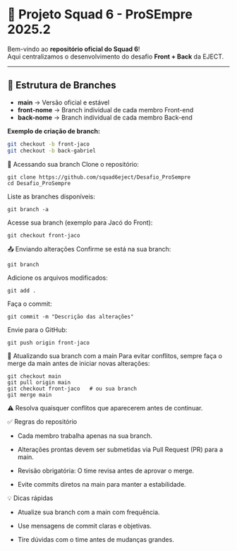 # 🚀 Projeto Squad 6 - ProSEmpre 2025.2

Bem-vindo ao **repositório oficial do Squad 6**!  
Aqui centralizamos o desenvolvimento do desafio **Front + Back** da EJECT.  

---

## 📂 Estrutura de Branches

- **main** → Versão oficial e estável  
- **front-nome** → Branch individual de cada membro Front-end  
- **back-nome** → Branch individual de cada membro Back-end  

**Exemplo de criação de branch:**

```bash
git checkout -b front-jaco
git checkout -b back-gabriel
````
🔀 Acessando sua branch
Clone o repositório:
````
git clone https://github.com/squad6eject/Desafio_ProSempre
cd Desafio_ProSempre
````
Liste as branches disponíveis:
````
git branch -a
````
Acesse sua branch (exemplo para Jacó do Front):
````
git checkout front-jaco
````
📤 Enviando alterações
Confirme se está na sua branch:

````
git branch
````
Adicione os arquivos modificados:
````
git add .
````
Faça o commit:
````
git commit -m "Descrição das alterações"
````
Envie para o GitHub:
````
git push origin front-jaco
````
🔄 Atualizando sua branch com a main
Para evitar conflitos, sempre faça o merge da main antes de iniciar novas alterações:
````
git checkout main
git pull origin main
git checkout front-jaco   # ou sua branch
git merge main
````
⚠️ Resolva quaisquer conflitos que aparecerem antes de continuar.

✅ Regras do repositório
- Cada membro trabalha apenas na sua branch.

- Alterações prontas devem ser submetidas via Pull Request (PR) para a main.

- Revisão obrigatória: O time revisa antes de aprovar o merge.

- Evite commits diretos na main para manter a estabilidade.

💡 Dicas rápidas
- Atualize sua branch com a main com frequência.

- Use mensagens de commit claras e objetivas.

- Tire dúvidas com o time antes de mudanças grandes.

